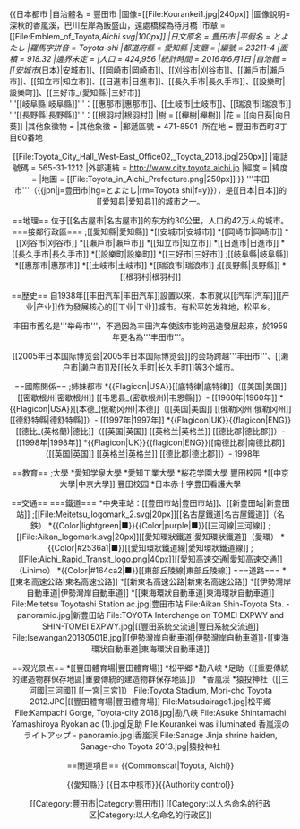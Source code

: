 {{日本都市
|自治體名 = 豐田市
|圖像=[[File:Kourankei1.jpg|240px]]
|圖像說明=深秋的香嵐溪，巴川左岸為飯盛山，遠處橋樑為待月橋
|市章 = [[File:Emblem_of_Toyota,_Aichi.svg|100px]]
|日文原名 = 豊田市
|平假名 = とよたし
|羅馬字拼音 = Toyota-shi
|都道府縣 = 愛知縣
|支廳 = 
|編號 = 23211-4
|面積 = 918.32
|邊界未定 = 
|人口 = 424,956
|統計時間 = 2016年6月1日
|自治體 = [[安城市_(日本)|安城市]]、[[岡崎市|岡崎市]]、[[刈谷市|刈谷市]]、[[瀨戶市|瀨戶市]]、[[知立市|知立市]]、[[日進市|日進市]]、[[長久手市|長久手市]]、[[設樂町|設樂町]]、[[三好市_(愛知縣)|三好市]]<br>'''[[岐阜縣|岐阜縣]]'''：[[惠那市|惠那市]]、[[土岐市|土岐市]]、[[瑞浪市|瑞浪市]]<br>'''[[長野縣|長野縣]]'''：[[根羽村|根羽村]]
|樹 = [[櫸樹|櫸樹]]
|花 = [[向日葵|向日葵]]
|其他象徵物 = 
|其他象徵 = 
|郵遞區號 = 471-8501
|所在地 = 豐田市西町3丁目60番地<br><center>[[File:Toyota_City_Hall_West-East_Office02,_Toyota_2018.jpg|250px]]
|電話號碼 = 565-31-1212
|外部連結 = http://www.city.toyota.aichi.jp
|經度 = 
|緯度 = 
|地圖 = [[File:Toyota_in_Aichi_Prefecture.png|250px]]
}}
'''丰田市'''（{{jpn|j=豊田市|hg=とよたし|rm=Toyota shi|f=y}}），是[[日本|日本]]的[[爱知县|爱知县]]的城市之一。

==地理==
位于[[名古屋市|名古屋市]]的东方约30公里，人口约42万人的城市。
===接鄰行政區===
;[[愛知縣|愛知縣]]
*[[安城市|安城市]]
*[[岡崎市|岡崎市]]
*[[刈谷市|刈谷市]]
*[[瀨戶市|瀨戶市]]
*[[知立市|知立市]]
*[[日進市|日進市]]
*[[長久手市|長久手市]]
*[[設樂町|設樂町]]
*[[三好市|三好市]]
;[[岐阜縣|岐阜縣]]
*[[惠那市|惠那市]]
*[[土岐市|土岐市]]
*[[瑞浪市|瑞浪市]]
;[[長野縣|長野縣]]
*[[根羽村|根羽村]]

==歴史==
自1938年[[丰田汽车|丰田汽车]]設置以來，本市就以[[汽车|汽车]][[产业|产业]]作为發展核心的[[工业|工业]]城市。有松平姓发祥地，松平乡。

丰田市舊名是'''举母市'''，不過因為丰田汽车使該市能夠迅速發展起來，於1959年更名為'''丰田市'''。

[[2005年日本国际博览会|2005年日本国际博览会]]的会场跨越'''丰田市'''、[[濑户市|濑户市]]及[[长久手町|长久手町]]等3个城市。

==國際関係==
;姉妹都市
*{{Flagicon|USA}}[[底特律|底特律]]（[[美国|美国]] [[密歇根州|密歇根州]] [[韦恩县_(密歇根州)|韦恩縣]]）- [[1960年|1960年]]
*{{Flagicon|USA}}[[本德_(俄勒冈州)|本德]]（[[美国|美国]] [[俄勒冈州|俄勒冈州]] [[德舒特縣|德舒特縣]]）- [[1997年|1997年]]
*{{Flagicon|UK}}{{flagicon|ENG}}[[德比_(英格蘭)|德比]]（[[英国|英国]] [[英格兰|英格兰]] [[德比郡|德比郡]]）- [[1998年|1998年]]
*{{Flagicon|UK}}{{flagicon|ENG}}[[南德比郡|南德比郡]]（[[英国|英国]] [[英格兰|英格兰]] [[德比郡|德比郡]]）- 1998年

==教育==
;大學
*愛知学泉大學
*愛知工業大學
*桜花学園大學 豐田校园
*[[中京大學|中京大學]] 豐田校园
*日本赤十字豊田看護大學

==交通==
===鐵道===
*中央車站：[[豊田市站|豊田市站]]、[[新豊田站|新豊田站]]
;[[File:Meitetsu_logomark_2.svg|20px]][[名古屋鐵道|名古屋鐵道]]（名鉄）
*{{Color|lightgreen|■}}{{Color|purple|■}}[[三河線|三河線]]
;[[File:Aikan_logomark.svg|20px]][[愛知環狀鐵道|愛知環狀鐵道]]（愛環）
*{{Color|#2536a1|■}}[[愛知環狀鐵道線|愛知環狀鐵道線]]
;[[File:Aichi_Rapid_Transit_logo.png|40px]][[愛知高速交通|愛知高速交通]]（Linimo）
*{{Color|#164ca2|■}}[[東部丘陵線|東部丘陵線]]
===道路===
*[[東名高速公路|東名高速公路]]
*[[新東名高速公路|新東名高速公路]]
*[[伊勢灣岸自動車道|伊勢灣岸自動車道]]
*[[東海環狀自動車道|東海環狀自動車道]]
<gallery>
File:Meitetsu Toyotashi Station ac.jpg|豊田市站
File:Aikan Shin-Toyota Sta. - panoramio.jpg|新豊田站
File:TOYOTA Interchange on TOMEI EXPWY and SHIN-TOMEI EXPWY.jpg|[[豐田系統交流道|豐田系統交流道]]
File:Isewangan20180501B.jpg|[[伊勢灣岸自動車道|伊勢灣岸自動車道]]･[[東海環狀自動車道|東海環狀自動車道]]
</gallery>

==观光景点==
*[[豐田體育場|豐田體育場]]
*松平郷
*勘八峡
*足助（[[重要傳統的建造物群保存地區|重要傳統的建造物群保存地區]]）
*香嵐渓
*猿投神社（[[三河國|三河國]] [[一宮|三宮]]）
<gallery>
File:Toyota Stadium, Mori-cho Toyota 2012.JPG|[[豐田體育場|豐田體育場]]
File:Matsudairago1.jpg|松平郷
File:Kampachi Gorge, Toyota-city 2018.jpg|勘八峡
File:Asuke Shintamachi Yamashiroya Ryokan ac (1).jpg|足助
File:Kourankei was illuminated 香嵐渓のライトアップ - panoramio.jpg|香嵐渓
File:Sanage Jinja shrine haiden, Sanage-cho Toyota 2013.jpg|猿投神社
</gallery>

==関連項目==
{{Commonscat|Toyota, Aichi}}

{{愛知縣}}
{{日本中核市}}{{Authority control}}

[[Category:豐田市|Category:豐田市]]
[[Category:以人名命名的行政区|Category:以人名命名的行政区]]